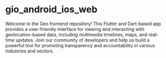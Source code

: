 # gio_android_ios_web
Welcome to the Geo frontend repository! This Flutter and Dart-based app provides a user-friendly interface for viewing and interacting with geolocation-based data, including multimedia timelines, maps, and real-time updates. Join our community of developers and help us build a powerful tool for promoting transparency and accountability in various industries and sectors.